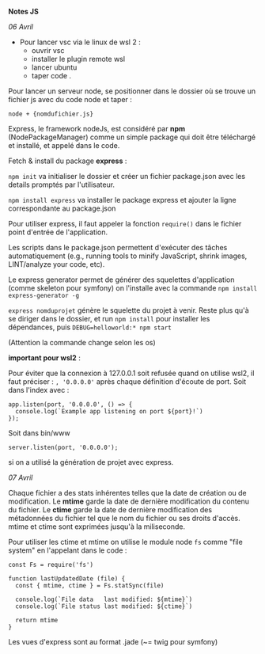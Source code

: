 **Notes JS**

*06 Avril*

- Pour lancer vsc via le linux de wsl 2 :
    - ouvrir vsc
    - installer le plugin remote wsl
    - lancer ubuntu
    - taper code .

Pour lancer un serveur node, se positionner dans le dossier où se trouve un fichier js avec du code node et taper :

```node + {nomdufichier.js}```

Express, le framework nodeJs, est considéré par **npm** (NodePackageManager) comme un simple package qui doit être téléchargé et installé, et appelé dans le code.

Fetch & install du package **express** :

```npm init``` va initialiser le dossier et créer un fichier package.json avec les details promptés par l'utilisateur.

```npm install express``` va installer le package express et ajouter la ligne correspondante au package.json

Pour utiliser express, il faut appeler la fonction ```require()``` dans le fichier point d'entrée de l'application.

Les scripts dans le package.json permettent d'exécuter des tâches automatiquement (e.g., running tools to minify JavaScript, shrink images, LINT/analyze your code, etc).

Le express generator permet de générer des squelettes d'application (comme skeleton pour symfony) on l'installe avec la commande ```npm install express-generator -g```

```express nomduprojet``` génère le squelette du projet à venir. Reste plus qu'à se diriger dans le dossier, et run ```npm install``` pour installer les dépendances, puis ```DEBUG=helloworld:* npm start```

(Attention la commande change selon les os)

**important pour wsl2** :

Pour éviter que la connexion à 127.0.0.1 soit refusée quand on utilise wsl2, il faut préciser : ```, '0.0.0.0'``` après chaque définition d'écoute de port. Soit dans l'index avec :
```
app.listen(port, '0.0.0.0', () => {
  console.log(`Example app listening on port ${port}!`)
});
```
Soit dans bin/www

```
server.listen(port, '0.0.0.0');
```
si on a utilisé la génération de projet avec express.

*07 Avril*

Chaque fichier a des stats inhérentes telles que la date de création ou de modification. Le **mtime** garde la date de dernière modification du contenu du fichier. Le **ctime** garde la date de dernière modification des métadonnées du fichier tel que le nom du fichier ou ses droits d'accès. mtime et ctime sont exprimées jusqu'à la miliseconde.

Pour utiliser les ctime et mtime on utilise le module node ```fs``` comme "file system" en l'appelant dans le code :
```
const Fs = require('fs')

function lastUpdatedDate (file) {  
  const { mtime, ctime } = Fs.statSync(file)

  console.log(`File data   last modified: ${mtime}`)
  console.log(`File status last modified: ${ctime}`)

  return mtime
}
```

Les vues d'express sont au format .jade (~= twig pour symfony)